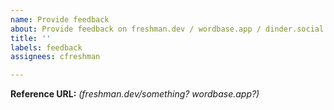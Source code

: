 ```yaml
---
name: Provide feedback
about: Provide feedback on freshman.dev / wordbase.app / dinder.social / pico-repo.com
title: ''
labels: feedback
assignees: cfreshman

---
```


**Reference URL:** _(freshman.dev/something? wordbase.app?)_
